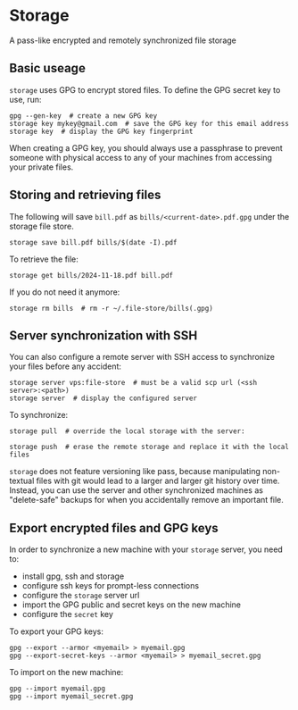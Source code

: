 # Storage

A pass-like encrypted and remotely synchronized file storage

## Basic useage

`storage` uses GPG to encrypt stored files. To define the GPG secret key to use, run:
```
gpg --gen-key  # create a new GPG key
storage key mykey@gmail.com  # save the GPG key for this email address
storage key  # display the GPG key fingerprint
```

When creating a GPG key, you should always use a passphrase to prevent someone with physical access to any of your machines from accessing your private files.


## Storing and retrieving files

The following will save `bill.pdf` as `bills/<current-date>.pdf.gpg` under the storage file store.
```
storage save bill.pdf bills/$(date -I).pdf
```

To retrieve the file:
```
storage get bills/2024-11-18.pdf bill.pdf
```

If you do not need it anymore:
```
storage rm bills  # rm -r ~/.file-store/bills(.gpg)
```


## Server synchronization with SSH

You can also configure a remote server with SSH access to synchronize your files before any accident:
```
storage server vps:file-store  # must be a valid scp url (<ssh server>:<path>)
storage server  # display the configured server
```

To synchronize:
```
storage pull  # override the local storage with the server:
```
```
storage push  # erase the remote storage and replace it with the local files
```

`storage` does not feature versioning like pass, because manipulating non-textual files with git would lead to a larger and larger git history over time. Instead, you can use the server and other synchronized machines as "delete-safe" backups for when you accidentally remove an important file.


## Export encrypted files and GPG keys

In order to synchronize a new machine with your `storage` server, you need to:
- install gpg, ssh and storage
- configure ssh keys for prompt-less connections
- configure the `storage` server url
- import the GPG public and secret keys on the new machine
- configure the `secret` key

To export your GPG keys:
```
gpg --export --armor <myemail> > myemail.gpg
gpg --export-secret-keys --armor <myemail> > myemail_secret.gpg
```


To import on the new machine:
```
gpg --import myemail.gpg
gpg --import myemail_secret.gpg
```
